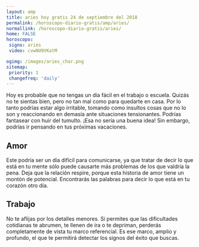 ```yaml
---
layout: amp
title: aries hoy gratis 24 de septiembre del 2018 
permalink: /horoscopo-diario-gratis/amp/aries/
normallink: /horoscopo-diario-gratis/aries/
home: FALSE
horoscopo:
 signo: aries
 video: cvwNU9VKatM

ogimg: /images/aries_char.png
sitemap:
 priority: 1
 changefreq: 'daily'
---
```



Hoy es probable que no tengas un día fácil en el trabajo o escuela. Quizás no te sientas bien, pero no tan mal como para quedarte en casa. Por lo tanto podrías estar algo irritable, tomando como insultos cosas que no lo son y reaccionando en demasía ante situaciones tensionantes. Podrías fantasear con huir del tumulto. ¡Esa no sería una buena idea! Sin embargo, podrías ir pensando en tus próximas vacaciones.

## Amor

Este podría ser un día difícil para comunicarse, ya que tratar de decir lo que está en tu mente sólo puede causarte más problemas de los que valdría la pena. Deja que la relación respire, porque esta historia de amor tiene un montón de potencial. Encontrarás las palabras para decir lo que está en tu corazón otro día.

## Trabajo

No te aflijas por los detalles menores. Si permites que las dificultades cotidianas te abrumen, te llenen de ira o te depriman, perderás completamente de vista tu marco referencial. Es ese marco, amplio y profundo, el que te permitirá detectar los signos del éxito que buscas.